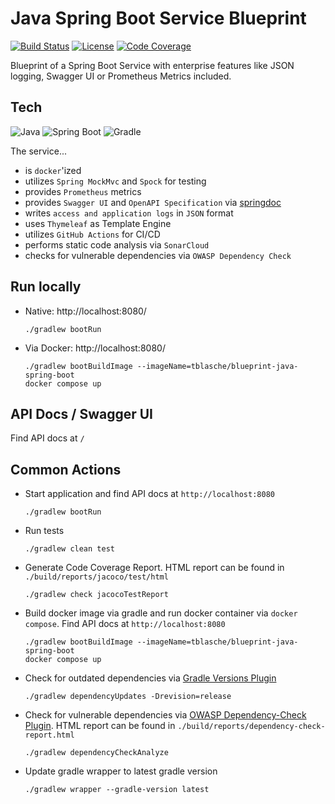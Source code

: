 # Java Spring Boot Service Blueprint
[![Build Status](https://github.com/tblasche/blueprint-java-spring-boot/actions/workflows/main.yml/badge.svg)](https://github.com/tblasche/blueprint-java-spring-boot/actions/workflows/main.yml)
[![License](https://img.shields.io/github/license/tblasche/blueprint-java-spring-boot)](https://github.com/tblasche/blueprint-java-spring-boot/blob/main/LICENSE)
[![Code Coverage](https://sonarcloud.io/api/project_badges/measure?project=tblasche_blueprint-java-spring-boot&metric=coverage)](https://sonarcloud.io/summary/new_code?id=tblasche_blueprint-java-spring-boot)

Blueprint of a Spring Boot Service with enterprise features like JSON logging, Swagger UI or Prometheus Metrics included.

## Tech
![Java](https://img.shields.io/badge/Java-ED8B00?style=for-the-badge&logo=openjdk&logoColor=white)
![Spring Boot](https://img.shields.io/badge/Spring_Boot-6DB33F?style=for-the-badge&logo=spring&logoColor=white)
![Gradle](https://img.shields.io/badge/Gradle-02303A.svg?style=for-the-badge&logo=Gradle&logoColor=white)

The service...
* is `docker`'ized
* utilizes `Spring MockMvc` and `Spock` for testing
* provides `Prometheus` metrics
* provides `Swagger UI` and `OpenAPI Specification` via [springdoc](https://springdoc.org/)
* writes `access and application logs` in `JSON` format
* uses `Thymeleaf` as Template Engine
* utilizes `GitHub Actions` for CI/CD
* performs static code analysis via `SonarCloud`
* checks for vulnerable dependencies via `OWASP Dependency Check`

## Run locally
* Native: http://localhost:8080/
  ```console
  ./gradlew bootRun
  ```
* Via Docker: http://localhost:8080/
  ```console
  ./gradlew bootBuildImage --imageName=tblasche/blueprint-java-spring-boot
  docker compose up
  ```

## API Docs / Swagger UI
Find API docs at `/`

## Common Actions
* Start application and find API docs at `http://localhost:8080`
  ```console
  ./gradlew bootRun
  ```
* Run tests
  ```console
  ./gradlew clean test
  ```
* Generate Code Coverage Report. HTML report can be found in `./build/reports/jacoco/test/html`
  ```console
  ./gradlew check jacocoTestReport
  ```
* Build docker image via gradle and run docker container via `docker compose`. Find API docs at `http://localhost:8080`
  ```console
  ./gradlew bootBuildImage --imageName=tblasche/blueprint-java-spring-boot
  docker compose up
  ```
* Check for outdated dependencies via [Gradle Versions Plugin](https://github.com/ben-manes/gradle-versions-plugin)
  ```console
  ./gradlew dependencyUpdates -Drevision=release
  ```
* Check for vulnerable dependencies via [OWASP Dependency-Check Plugin](https://jeremylong.github.io/DependencyCheck/dependency-check-gradle/index.html). HTML report can be found in `./build/reports/dependency-check-report.html`
  ```console
  ./gradlew dependencyCheckAnalyze
  ```
* Update gradle wrapper to latest gradle version
  ```console
  ./gradlew wrapper --gradle-version latest
  ```
